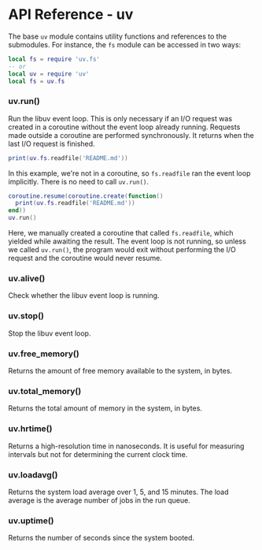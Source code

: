 API Reference - uv
==================

The base `uv` module contains utility functions and references to the
submodules. For instance, the `fs` module can be accessed in two ways:

```lua
local fs = require 'uv.fs'
-- or
local uv = require 'uv'
local fs = uv.fs
```

### uv.run()

Run the libuv event loop. This is only necessary if an I/O request was created
in a coroutine without the event loop already running. Requests made outside a
coroutine are performed synchronously. It returns when the last I/O request is
finished.

```lua
print(uv.fs.readfile('README.md'))
```

In this example, we're not in a coroutine, so `fs.readfile` ran the event loop
implicitly. There is no need to call `uv.run()`.

```lua
coroutine.resume(coroutine.create(function()
  print(uv.fs.readfile('README.md'))
end))
uv.run()
```

Here, we manually created a coroutine that called `fs.readfile`, which yielded
while awaiting the result. The event loop is not running, so unless we called
`uv.run()`, the program would exit without performing the I/O request and the
coroutine would never resume.

### uv.alive()

Check whether the libuv event loop is running.

### uv.stop()

Stop the libuv event loop.

### uv.free_memory()

Returns the amount of free memory available to the system, in bytes.

### uv.total_memory()

Returns the total amount of memory in the system, in bytes.

### uv.hrtime()

Returns a high-resolution time in nanoseconds. It is useful for measuring
intervals but not for determining the current clock time.

### uv.loadavg()

Returns the system load average over 1, 5, and 15 minutes. The load average is
the average number of jobs in the run queue.

### uv.uptime()

Returns the number of seconds since the system booted.
